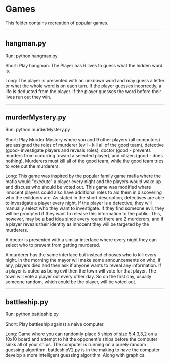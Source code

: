 Games
=============================================

This folder contains recreation of popular games. 

-------------------------------------------
hangman.py
-------------------------------------------
Run:
python hangman.py

Short: Play hangman. The Player has 6 lives to guess what the hidden word is.

Long: The player is presented with an unknown word and may guess a letter or what the whole word is on each turn.
If the player guesses incorrectly, a life is deducted from the player. If the player guesses the word before their lives run out they win.


-------------------------------------------
murderMystery.py
-------------------------------------------
Run:
python murderMystery.py

Short: Play Murder Mystery where you and 9 other players (all computers) are assigned the roles of murderer (evil - kill all of the good team),
detective (good- investigate players and reveals roles), doctor (good - prevents murders from occurring toward a selected player), 
and citizen (good - does nothing). Murderers must kill all of the good team, while the good team tries to vote out the murderers.

Long: This game was inspired by the popular family game mafia where the mafia would "execute" a player every night and the players would 
wake up and discuss who should be voted out. This game was modified where innocent players could also have additional roles to aid them 
in discovering who the evildoers are. As stated in the short description, detectives are able to investigate a player every night.
If the player is a detective, they will manually select who they want to investigate. If they find someone evil, they will be prompted 
if they want to release this information to the public. This, however, may be a bad idea since every round there are 2 murderers, and if a player
reveals their identity as innocent they will be targeted by the murderers. 

A doctor is presented with a similar interface where every night they can select who to prevent from getting murdered.

A murderer has the same interface but instead chooses who to kill every night. In the morning the mayor will make some announcements on who, 
if any, players died and then ask if anyone wants to reveal any information. If a player is outed as being evil then the town will vote for 
that player. The town will vote a player out every other day. So on the first day, usually someone random, which could be the player,
will be voted out.

-------------------------------------------
battleship.py
-------------------------------------------
Run:
python battleship.py

Short: Play battleship against a naive computer.

Long: Game where you can randomly place 5 ships of size 5,4,3,3,2 on a 10x10 board and attempt to hit
the opponent's ships before the computer sinks all of your ships. The computer is running on a purely random guessing algorithm.
battleshipV2.py is in the making to have the computer develop a more intelligent guessing algorithm. Along with graphics.


